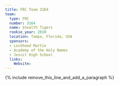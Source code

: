 ```yaml
---
title: FRC Team 3164
team:
  type: FRC
  number: 3164
  name: Stealth Tigers
  rookie_year: 2010
  location: Tampa, Florida, USA
  sponsors:
  - Lockheed Martin
  - Academy of the Holy Names
  - Jesuit High School
  links:
    Website:
---
```


{% include remove_this_line_and_add_a_paragraph %}